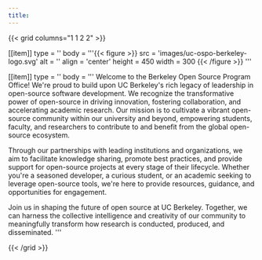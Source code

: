 ```yaml
---
title:
---
```


{{< grid columns="1 1 2 2" >}}

[[item]]
type = ''
body = '''{{< figure >}}
src = 'images/uc-ospo-berkeley-logo.svg'
alt = ''
align = 'center'
height = 450
width = 300
{{< /figure >}}
'''

[[item]]
type = ''
body = '''
Welcome to the Berkeley Open Source Program Office!
We're proud to build upon UC Berkeley's rich legacy of leadership in open-source software development.
We recognize the transformative power of open-source in driving innovation, fostering collaboration, and accelerating academic research.
Our mission is to cultivate a vibrant open-source community within our university and beyond, empowering students, faculty, and researchers to contribute to and benefit from the global open-source ecosystem.

Through our partnerships with leading institutions and organizations, we aim to facilitate knowledge sharing, promote best practices, and provide support for open-source projects at every stage of their lifecycle.
Whether you're a seasoned developer, a curious student, or an academic seeking to leverage open-source tools, we're here to provide resources, guidance, and opportunities for engagement.

Join us in shaping the future of open source at UC Berkeley.
Together, we can harness the collective intelligence and creativity of our community to meaningfully transform how research is conducted, produced, and disseminated.
'''

{{< /grid >}}
